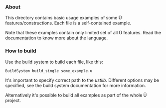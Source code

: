 ### About

This directory contains basic usage examples of some Ü features/constructions.
Each file is a self-contained example.

Note that these examples contain only limited set of all Ü features.
Read the documentation to know more about the language.


### How to build

Use the build system to build each file, like this:

```
BuildSystem build_single some_example.u
```

It's important to specify correct path to the *ustlib*.
Different options may be specified, see the build system documentation for more information.

Alternatively it's possible to build all examples as part of the whole Ü project.
